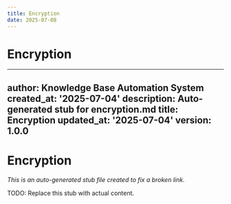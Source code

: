 ```yaml
---
title: Encryption
date: 2025-07-08
---
```


# Encryption

---
author: Knowledge Base Automation System
created_at: '2025-07-04'
description: Auto-generated stub for encryption.md
title: Encryption
updated_at: '2025-07-04'
version: 1.0.0
---

# Encryption

*This is an auto-generated stub file created to fix a broken link.*

TODO: Replace this stub with actual content.
